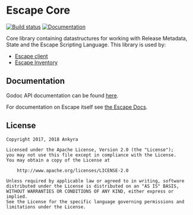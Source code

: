 # Escape Core

[![Build status](https://circleci.com/gh/ankyra/escape-core.svg?style=shield&circle-token=d7df85c68526fa4db52bf41ba48a05c52ae8f31d)](https://circleci.com/gh/ankyra/escape-core) [![Documentation](https://godoc.org/github.com/ankyra/escape-core?status.svg)](http://godoc.org/github.com/ankyra/escape-core)

Core library containing datastructures for working with Release Metadata, State
and the Escape Scripting Language. This library is used by:

* [Escape client](https://github.com/ankyra/escape)
* [Escape Inventory](https://github.com/ankyra/escape-inventory)


## Documentation

Godoc API documentation can be found [here](http://godoc.org/github.com/ankyra/escape-core).

For documentation on Escape itself see [the Escape Docs](https://escape.ankyra.io/docs/).

## License

```
Copyright 2017, 2018 Ankyra

Licensed under the Apache License, Version 2.0 (the "License");
you may not use this file except in compliance with the License.
You may obtain a copy of the License at

    http://www.apache.org/licenses/LICENSE-2.0

Unless required by applicable law or agreed to in writing, software
distributed under the License is distributed on an "AS IS" BASIS,
WITHOUT WARRANTIES OR CONDITIONS OF ANY KIND, either express or implied.
See the License for the specific language governing permissions and
limitations under the License.
```
